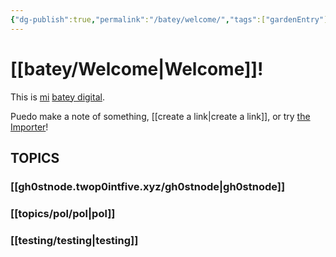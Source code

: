 ```yaml
---
{"dg-publish":true,"permalink":"/batey/welcome/","tags":["gardenEntry"],"created":"2024-10-13T11:23:18.000-04:00","updated":"2024-10-26T16:10:33.937-04:00"}
---
```


# **[[batey/Welcome\|Welcome]]!**

This is [mi](https://twop0intfive.xyz) [batey digital](https://elbatey.twop0intfive.xyz/topics/batey/what-is-this/).

Puedo make a note of something, [[create a link\|create a link]], or try [the Importer](https://help.obsidian.md/Plugins/Importer)! 




## TOPICS
### [[gh0stnode.twop0intfive.xyz/gh0stnode\|gh0stnode]]
### [[topics/pol/pol\|pol]]

### [[testing/testing\|testing]]

